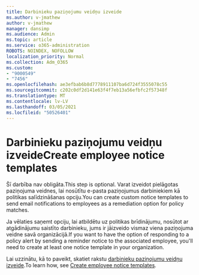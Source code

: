 ```yaml
---
title: Darbinieku paziņojumu veidņu izveide
ms.author: v-jmathew
author: v-jmathew
manager: dansimp
ms.audience: Admin
ms.topic: article
ms.service: o365-administration
ROBOTS: NOINDEX, NOFOLLOW
localization_priority: Normal
ms.collection: Adm_O365
ms.custom:
- "9000549"
- "7456"
ms.openlocfilehash: ae3efbab6b8d7778911107ba6d724f3555078c55
ms.sourcegitcommit: c202c0df2d141e63f4f7eb13a56efbfc2f57348f
ms.translationtype: MT
ms.contentlocale: lv-LV
ms.lasthandoff: 03/05/2021
ms.locfileid: "50526401"
---
```

# <a name="create-employee-notice-templates"></a><span data-ttu-id="a271e-102">Darbinieku paziņojumu veidņu izveide</span><span class="sxs-lookup"><span data-stu-id="a271e-102">Create employee notice templates</span></span>

<span data-ttu-id="a271e-103">Šī darbība nav obligāta.</span><span class="sxs-lookup"><span data-stu-id="a271e-103">This step is optional.</span></span> <span data-ttu-id="a271e-104">Varat izveidot pielāgotas paziņojuma veidnes, lai nosūtītu e-pasta paziņojumus darbiniekiem kā politikas salīdzināšanas opciju.</span><span class="sxs-lookup"><span data-stu-id="a271e-104">You can create custom notice templates to send email notifications to employees as a remediation option for policy matches.</span></span>

<span data-ttu-id="a271e-105">Ja vēlaties saņemt opciju, lai atbildētu uz politikas brīdinājumu, nosūtot ar atgādinājumu saistīto darbinieku, jums ir jāizveido vismaz viena paziņojuma veidne savā organizācijā.</span><span class="sxs-lookup"><span data-stu-id="a271e-105">If you want to have the option of responding to a policy alert by sending a reminder notice to the associated employee, you'll need to create at least one notice template in your organization.</span></span>

<span data-ttu-id="a271e-106">Lai uzzinātu, kā to paveikt, skatiet rakstu [darbinieku paziņojumu veidņu izveide](https://go.microsoft.com/fwlink/?linkid=2129080).</span><span class="sxs-lookup"><span data-stu-id="a271e-106">To learn how, see [Create employee notice templates](https://go.microsoft.com/fwlink/?linkid=2129080).</span></span>
